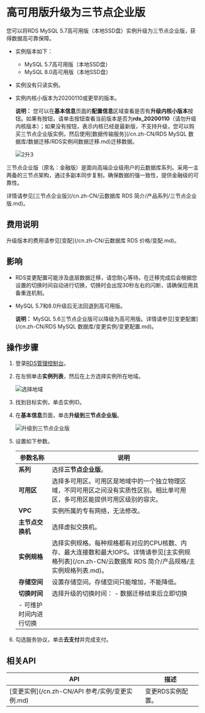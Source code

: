 # 高可用版升级为三节点企业版

您可以将RDS MySQL 5.7高可用版（本地SSD盘）实例升级为三节点企业版，获得数据高可靠保障。

-   实例版本如下：
    -   MySQL 5.7高可用版（本地SSD盘）
    -   MySQL 8.0高可用版（本地SSD盘）
-   实例没有只读实例。
-   实例内核小版本为20200110或更早的版本。

    **说明：** 您可以在**基本信息**页面的**配置信息**区域查看是否有**升级内核小版本**按钮。如果有按钮，请单击按钮查看当前版本是否为**rds\_20200110**（请勿升级内核版本）；如果没有按钮，表示内核已经是最新版，不支持升级，您可以购买三节点企业版实例，然后使用[数据传输服务](/cn.zh-CN/RDS MySQL 数据库/数据迁移/RDS实例间数据迁移.md)迁移数据。

    ![2升3](https://static-aliyun-doc.oss-cn-hangzhou.aliyuncs.com/assets/img/zh-CN/2013729951/p109801.png)


三节点企业版（原名：金融版）是面向高端企业级用户的云数据库系列。采用一主两备的三节点架构，通过多副本同步复制，确保数据的强一致性，提供金融级的可靠性。

详情请参见[三节点企业版](/cn.zh-CN/云数据库 RDS 简介/产品系列/三节点企业版.md)。

## 费用说明

升级版本的费用请参见[变配](/cn.zh-CN/云数据库 RDS 价格/变配.md)。

## 影响

-   RDS变更配置可能涉及底层数据迁移，请您耐心等待。在迁移完成后会根据您设置的切换时间自动进行切换，切换时会出现30秒左右的闪断，请确保应用具备重连机制。
-   MySQL 5.7和8.0升级后无法回退到高可用版。

    **说明：** MySQL 5.6三节点企业版可以降级为高可用版。详情请参见[变更配置](/cn.zh-CN/RDS MySQL 数据库/变更实例/变更配置.md)。


## 操作步骤

1.  登录[RDS管理控制台](https://rds.console.aliyun.com/)。

2.  在左侧单击**实例列表**，然后在上方选择实例所在地域。

    ![选择地域](https://static-aliyun-doc.oss-cn-hangzhou.aliyuncs.com/assets/img/zh-CN/3074469951/p36543.png)

3.  找到目标实例，单击实例ID。

4.  在**基本信息**页面，单击**升级到三节点企业版**。

    ![升级到三节点企业版](https://static-aliyun-doc.oss-cn-hangzhou.aliyuncs.com/assets/img/zh-CN/2013729951/p65775.png)

5.  设置如下参数。

    |参数名称|说明|
    |----|--|
    |**系列**|选择**三节点企业版**。|
    |**可用区**|选择多可用区。可用区是地域中的一个独立物理区域，不同可用区之间没有实质性区别。相比单可用区，多可用区能提供可用区级别的容灾。|
    |**VPC**|实例所属的专有网络，无法修改。|
    |**主节点交换机**|选择虚拟交换机。|
    |**实例规格**|选择实例规格。每种规格都有对应的CPU核数、内存、最大连接数和最大IOPS。详情请参见[主实例规格列表](/cn.zh-CN/云数据库 RDS 简介/产品规格/主实例规格列表.md)。|
    |**存储空间**|设置存储空间。存储空间只能增加，不能降低。|
    |**切换时间**|选择升级的切换时间：     -   数据迁移结束后立即切换
    -   可维护时间内进行切换 |

6.  勾选服务协议，单击**去支付**并完成支付。


## 相关API

|API|描述|
|---|--|
|[变更实例](/cn.zh-CN/API 参考/实例/变更实例.md)|变更RDS实例配置。|

